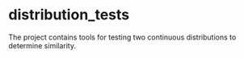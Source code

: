 # distribution_tests
The project contains tools for testing two continuous distributions to determine similarity.
